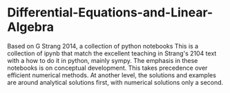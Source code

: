 # Differential-Equations-and-Linear-Algebra
Based on G Strang 2014, a collection of python notebooks
This is a collection of ipynb that match the excellent teaching in Strang's 2104 text with a how to do it in python, mainly sympy.
The emphasis in these notebooks is on conceptual development. This takes precedence over efficient numerical methods. At another level, the solutions and examples are around analytical solutions first, with numerical solutions only a second. 
